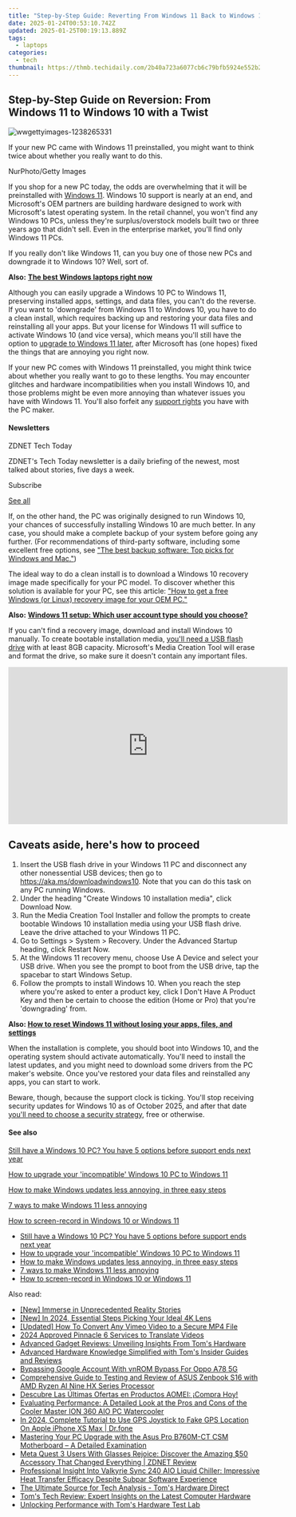 ```yaml
---
title: "Step-by-Step Guide: Reverting From Windows 11 Back to Windows 10 with Limitations - Insights"
date: 2025-01-24T00:53:10.742Z
updated: 2025-01-25T00:19:13.889Z
tags:
  - laptops
categories:
  - tech
thumbnail: https://thmb.techidaily.com/2b40a723a6077cb6c79bfb5924e552b293609acafd7a9691ad956f89a6aa172b.jpg
---
```


## Step-by-Step Guide on Reversion: From Windows 11 to Windows 10 with a Twist

![wwgettyimages-1238265331](https://www.zdnet.com/a/img/resize/11cebbec9ac83589445e56f2fc4d49c903591110/2023/07/21/3043aea2-8ec7-4a25-929e-0bdb1eb467de/wwgettyimages-1238265331.jpg?auto=webp&width=1280)

If your new PC came with Windows 11 preinstalled, you might want to think twice about whether you really want to do this. 

NurPhoto/Getty Images

If you shop for a new PC today, the odds are overwhelming that it will be preinstalled with [Windows 11](https://www.zdnet.com/article/windows-11-faq-heres-everything-you-need-to-know/). Windows 10 support is nearly at an end, and Microsoft's OEM partners are building hardware designed to work with Microsoft's latest operating system. In the retail channel, you won't find any Windows 10 PCs, unless they're surplus/overstock models built two or three years ago that didn't sell. Even in the enterprise market, you'll find only Windows 11 PCs.

If you really don't like Windows 11, can you buy one of those new PCs and downgrade it to Windows 10? Well, sort of.

**Also:** [**The best Windows laptops right now**](https://www.zdnet.com/article/best-windows-laptop/)

Although you can easily upgrade a Windows 10 PC to Windows 11, preserving installed apps, settings, and data files, you can't do the reverse. If you want to 'downgrade' from Windows 11 to Windows 10, you have to do a clean install, which requires backing up and restoring your data files and reinstalling all your apps. But your license for Windows 11 will suffice to activate Windows 10 (and vice versa), which means you'll still have the option to [upgrade to Windows 11 later](https://www.zdnet.com/article/microsofts-windows-11-how-to-get-it-now-or-later/), after Microsoft has (one hopes) fixed the things that are annoying you right now.

If your new PC comes with Windows 11 preinstalled, you might think twice about whether you really want to go to these lengths. You may encounter glitches and hardware incompatibilities when you install Windows 10, and those problems might be even more annoying than whatever issues you have with Windows 11\. You'll also forfeit any [support rights](https://www.zdnet.com/article/heres-why-windows-pcs-are-only-going-to-get-more-annoying/) you have with the PC maker.

#### Newsletters

ZDNET Tech Today

ZDNET's Tech Today newsletter is a daily briefing of the newest, most talked about stories, five days a week.

 Subscribe

[See all](https://www.zdnet.com/newsletters/)

If, on the other hand, the PC was originally designed to run Windows 10, your chances of successfully installing Windows 10 are much better. In any case, you should make a complete backup of your system before going any further. (For recommendations of third-party software, including some excellent free options, see ["The best backup software: Top picks for Windows and Mac."](https://www.zdnet.com/article/best-backup-software/))

The ideal way to do a clean install is to download a Windows 10 recovery image made specifically for your PC model. To discover whether this solution is available for your PC, see this article: ["How to get a free Windows (or Linux) recovery image for your OEM PC."](https://www.zdnet.com/article/how-to-get-a-free-windows-recovery-image-for-your-oem-pc/)

**Also:** [**Windows 11 setup: Which user account type should you choose?**](https://www.zdnet.com/article/windows-setup-which-user-account-type-should-you-choose/)

If you can't find a recovery image, download and install Windows 10 manually. To create bootable installation media, [you'll need a USB flash drive](https://www.zdnet.com/article/this-is-the-usb-flash-drive-james-bond-would-use/) with at least 8GB capacity. Microsoft's Media Creation Tool will erase and format the drive, so make sure it doesn't contain any important files. 

<!-- affiliate ads begin -->
<iframe width="560" height="315" src="https://www.youtube.com/embed/dKjioJQaUh8?si=Ls_AeuvGsSyL5ny2" title="YouTube video player" frameborder="0" allow="accelerometer; autoplay; clipboard-write; encrypted-media; gyroscope; picture-in-picture; web-share" referrerpolicy="strict-origin-when-cross-origin" allowfullscreen></iframe>
<!-- affiliate ads end -->

## Caveats aside, here's how to proceed

1. Insert the USB flash drive in your Windows 11 PC and disconnect any other nonessential USB devices; then go to <https://aka.ms/downloadwindows10>. Note that you can do this task on any PC running Windows.
2. Under the heading "Create Windows 10 installation media", click Download Now.
3. Run the Media Creation Tool Installer and follow the prompts to create bootable Windows 10 installation media using your USB flash drive. Leave the drive attached to your Windows 11 PC.
4. Go to Settings > System > Recovery. Under the Advanced Startup heading, click Restart Now.
5. At the Windows 11 recovery menu, choose Use A Device and select your USB drive. When you see the prompt to boot from the USB drive, tap the spacebar to start Windows Setup.
6. Follow the prompts to install Windows 10\. When you reach the step where you're asked to enter a product key, click I Don't Have A Product Key and then be certain to choose the edition (Home or Pro) that you're 'downgrading' from.

**Also: [How to reset Windows 11 without losing your apps, files, and settings](https://www.zdnet.com/article/how-to-reset-windows-11-without-losing-your-apps-files-and-settings/)**

When the installation is complete, you should boot into Windows 10, and the operating system should activate automatically. You'll need to install the latest updates, and you might need to download some drivers from the PC maker's website. Once you've restored your data files and reinstalled any apps, you can start to work.

Beware, though, because the support clock is ticking. You'll stop receiving security updates for Windows 10 as of October 2025, and after that date [you'll need to choose a security strategy](https://www.zdnet.com/article/when-windows-10-support-ends-you-have-5-options-but-only-2-are-worth-considering/), free or otherwise.

#### See also

[Still have a Windows 10 PC? You have 5 options before support ends next year](https://www.zdnet.com/article/have-a-windows-10-pc-that-cant-be-upgraded-you-have-5-options-before-support-ends-next-year/ "Still have a Windows 10 PC? You have 5 options before support ends next year")

[How to upgrade your 'incompatible' Windows 10 PC to Windows 11](https://www.zdnet.com/article/how-to-upgrade-your-incompatible-windows-10-pc-to-windows-11-two-options/ "How to upgrade your 'incompatible' Windows 10 PC to Windows 11")

[How to make Windows updates less annoying, in three easy steps](https://www.zdnet.com/article/how-to-make-windows-update-less-annoying-in-three-easy-steps/ "How to make Windows updates less annoying, in three easy steps")

[7 ways to make Windows 11 less annoying](https://www.zdnet.com/article/seven-ways-to-make-windows-11-less-annoying/ "7 ways to make Windows 11 less annoying")

[How to screen-record in Windows 10 or Windows 11](https://www.zdnet.com/article/how-to-screen-record-in-windows-10-or-11/ "How to screen-record in Windows 10 or Windows 11")

* [Still have a Windows 10 PC? You have 5 options before support ends next year](https://www.zdnet.com/article/have-a-windows-10-pc-that-cant-be-upgraded-you-have-5-options-before-support-ends-next-year/ "Still have a Windows 10 PC? You have 5 options before support ends next year")
* [How to upgrade your 'incompatible' Windows 10 PC to Windows 11](https://www.zdnet.com/article/how-to-upgrade-your-incompatible-windows-10-pc-to-windows-11-two-options/ "How to upgrade your 'incompatible' Windows 10 PC to Windows 11")
* [How to make Windows updates less annoying, in three easy steps](https://www.zdnet.com/article/how-to-make-windows-update-less-annoying-in-three-easy-steps/ "How to make Windows updates less annoying, in three easy steps")
* [7 ways to make Windows 11 less annoying](https://www.zdnet.com/article/seven-ways-to-make-windows-11-less-annoying/ "7 ways to make Windows 11 less annoying")
* [How to screen-record in Windows 10 or Windows 11](https://www.zdnet.com/article/how-to-screen-record-in-windows-10-or-11/ "How to screen-record in Windows 10 or Windows 11")

<ins class="adsbygoogle"
     style="display:block"
     data-ad-format="autorelaxed"
     data-ad-client="ca-pub-7571918770474297"
     data-ad-slot="1223367746"></ins>

<ins class="adsbygoogle"
     style="display:block"
     data-ad-client="ca-pub-7571918770474297"
     data-ad-slot="8358498916"
     data-ad-format="auto"
     data-full-width-responsive="true"></ins>

<span class="atpl-alsoreadstyle">Also read:</span>
<div><ul>
<li><a href="https://youtube-webster.techidaily.com/mmerse-in-unprecedented-reality-stories/"><u>[New] Immerse in Unprecedented Reality Stories</u></a></li>
<li><a href="https://fox-cloud.techidaily.com/new-in-2024-essential-steps-picking-your-ideal-4k-lens/"><u>[New] In 2024, Essential Steps Picking Your Ideal 4K Lens</u></a></li>
<li><a href="https://vimeo-videos.techidaily.com/updated-how-to-convert-any-vimeo-video-to-a-secure-mp4-file/"><u>[Updated] How To Convert Any Vimeo Video to a Secure MP4 File</u></a></li>
<li><a href="https://extra-approaches.techidaily.com/2024-approved-pinnacle-6-services-to-translate-videos/"><u>2024 Approved Pinnacle 6 Services to Translate Videos</u></a></li>
<li><a href="https://hardware-reviews.techidaily.com/advanced-gadget-reviews-unveiling-insights-from-toms-hardware/"><u>Advanced Gadget Reviews: Unveiling Insights From Tom's Hardware</u></a></li>
<li><a href="https://hardware-reviews.techidaily.com/advanced-hardware-knowledge-simplified-with-toms-insider-guides-and-reviews/"><u>Advanced Hardware Knowledge Simplified with Tom's Insider Guides and Reviews</u></a></li>
<li><a href="https://easy-unlock-android.techidaily.com/bypassing-google-account-with-vnrom-bypass-for-oppo-a78-5g-by-drfone-android/"><u>Bypassing Google Account With vnROM Bypass For Oppo A78 5G</u></a></li>
<li><a href="https://hardware-reviews.techidaily.com/comprehensive-guide-to-testing-and-review-of-asus-zenbook-s16-with-amd-ryzen-ai-nine-hx-series-processor/"><u>Comprehensive Guide to Testing and Review of ASUS Zenbook S16 with AMD Ryzen AI Nine HX Series Processor</u></a></li>
<li><a href="https://win-cheats.techidaily.com/descubre-las-ultimas-ofertas-en-productos-aomei-compra-hoy/"><u>Descubre Las Últimas Ofertas en Productos AOMEI: ¡Compra Hoy!</u></a></li>
<li><a href="https://hardware-reviews.techidaily.com/evaluating-performance-a-detailed-look-at-the-pros-and-cons-of-the-cooler-master-ion-360-aio-pc-watercooler/"><u>Evaluating Performance: A Detailed Look at the Pros and Cons of the Cooler Master ION 360 AIO PC Watercooler</u></a></li>
<li><a href="https://review-topics.techidaily.com/in-2024-complete-tutorial-to-use-gps-joystick-to-fake-gps-location-on-apple-iphone-xs-max-drfone-by-drfone-virtual-ios/"><u>In 2024, Complete Tutorial to Use GPS Joystick to Fake GPS Location On Apple iPhone XS Max | Dr.fone</u></a></li>
<li><a href="https://hardware-reviews.techidaily.com/mastering-your-pc-upgrade-with-the-asus-pro-b760m-ct-csm-motherboard-a-detailed-examination/"><u>Mastering Your PC Upgrade with the Asus Pro B760M-CT CSM Motherboard – A Detailed Examination</u></a></li>
<li><a href="https://tech-renaissance.techidaily.com/meta-quest-3-users-with-glasses-rejoice-discover-the-amazing-50-accessory-that-changed-everything-zdnet-review/"><u>Meta Quest 3 Users With Glasses Rejoice: Discover the Amazing $50 Accessory That Changed Everything | ZDNET Review</u></a></li>
<li><a href="https://hardware-tips.techidaily.com/professional-insight-into-valkyrie-sync-240-aio-liquid-chiller-impressive-heat-transfer-efficacy-despite-subpar-software-experience/"><u>Professional Insight Into Valkyrie Sync 240 AIO Liquid Chiller: Impressive Heat Transfer Efficacy Despite Subpar Software Experience</u></a></li>
<li><a href="https://hardware-reviews.techidaily.com/the-ultimate-source-for-tech-analysis-toms-hardware-direct/"><u>The Ultimate Source for Tech Analysis - Tom's Hardware Direct</u></a></li>
<li><a href="https://hardware-reviews.techidaily.com/toms-tech-review-expert-insights-on-the-latest-computer-hardware/"><u>Tom's Tech Review: Expert Insights on the Latest Computer Hardware</u></a></li>
<li><a href="https://hardware-reviews.techidaily.com/unlocking-performance-with-toms-hardware-test-lab/"><u>Unlocking Performance with Tom's Hardware Test Lab</u></a></li>
</ul></div>

